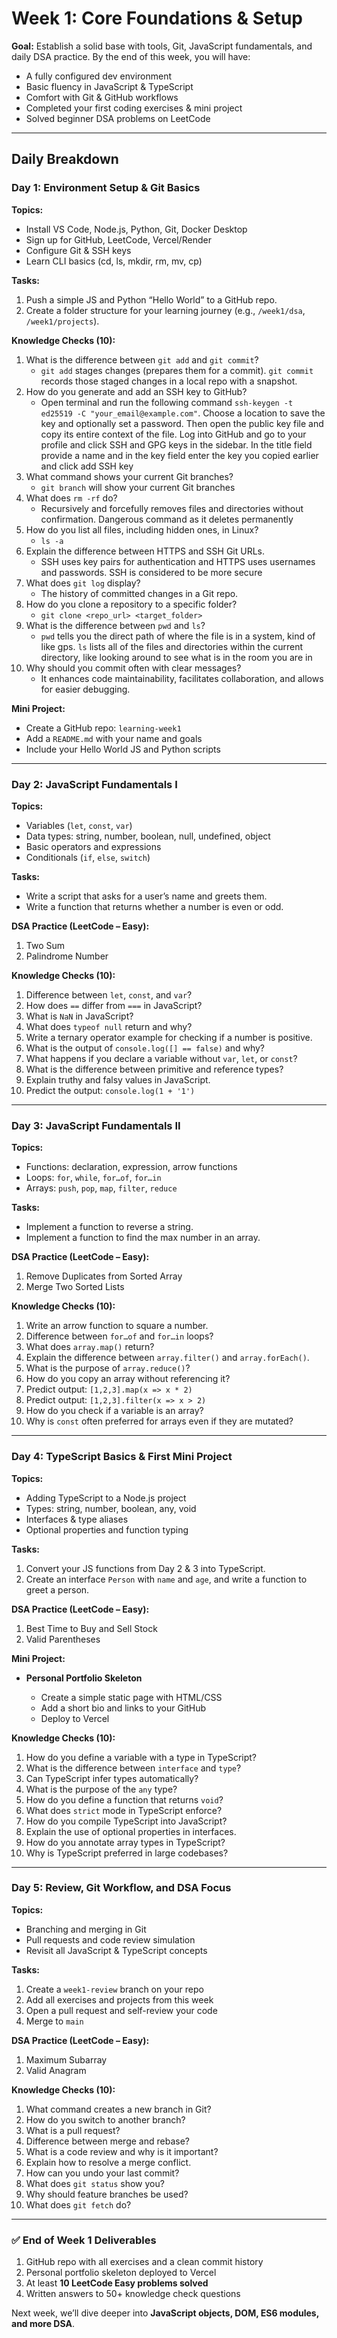 # **Week 1: Core Foundations & Setup**

**Goal:** Establish a solid base with tools, Git, JavaScript fundamentals, and daily DSA practice. By the end of this week, you will have:

- A fully configured dev environment
- Basic fluency in JavaScript & TypeScript
- Comfort with Git & GitHub workflows
- Completed your first coding exercises & mini project
- Solved beginner DSA problems on LeetCode

---

## **Daily Breakdown**

### **Day 1: Environment Setup & Git Basics**

**Topics:**

- Install VS Code, Node.js, Python, Git, Docker Desktop
- Sign up for GitHub, LeetCode, Vercel/Render
- Configure Git & SSH keys
- Learn CLI basics (cd, ls, mkdir, rm, mv, cp)

**Tasks:**

1. Push a simple JS and Python “Hello World” to a GitHub repo.
2. Create a folder structure for your learning journey (e.g., `/week1/dsa`, `/week1/projects`).

**Knowledge Checks (10):**

1. What is the difference between `git add` and `git commit`?
   - `git add` stages changes (prepares them for a commit). `git commit` records those staged changes in a local repo with a snapshot.
2. How do you generate and add an SSH key to GitHub?
   - Open terminal and run the following command `ssh-keygen -t ed25519 -C "your_email@example.com"`. Choose a location to save the key and optionally set a password. Then open the public key file and copy its entire context of the file. Log into GitHub and go to your profile and click SSH and GPG keys in the sidebar. In the title field provide a name and in the key field enter the key you copied earlier and click add SSH key
3. What command shows your current Git branches?
   - `git branch` will show your current Git branches
4. What does `rm -rf` do?
   - Recursively and forcefully removes files and directories without confirmation. Dangerous command as it deletes permanently
5. How do you list all files, including hidden ones, in Linux?
   - `ls -a`
6. Explain the difference between HTTPS and SSH Git URLs.
   - SSH uses key pairs for authentication and HTTPS uses usernames and passwords. SSH is considered to be more secure
7. What does `git log` display?
   - The history of committed changes in a Git repo.
8. How do you clone a repository to a specific folder?
   - `git clone <repo_url> <target_folder>`
9. What is the difference between `pwd` and `ls`?
   - `pwd` tells you the direct path of where the file is in a system, kind of like gps. `ls` lists all of the files and directories within the current directory,
     like looking around to see what is in the room you are in
10. Why should you commit often with clear messages?
    - It enhances code maintainability, facilitates collaboration, and allows for easier debugging.

**Mini Project:**

- Create a GitHub repo: `learning-week1`
- Add a `README.md` with your name and goals
- Include your Hello World JS and Python scripts

---

### **Day 2: JavaScript Fundamentals I**

**Topics:**

- Variables (`let`, `const`, `var`)
- Data types: string, number, boolean, null, undefined, object
- Basic operators and expressions
- Conditionals (`if`, `else`, `switch`)

**Tasks:**

- Write a script that asks for a user’s name and greets them.
- Write a function that returns whether a number is even or odd.

**DSA Practice (LeetCode – Easy):**

1. Two Sum
2. Palindrome Number

**Knowledge Checks (10):**

1. Difference between `let`, `const`, and `var`?
2. How does `==` differ from `===` in JavaScript?
3. What is `NaN` in JavaScript?
4. What does `typeof null` return and why?
5. Write a ternary operator example for checking if a number is positive.
6. What is the output of `console.log([] == false)` and why?
7. What happens if you declare a variable without `var`, `let`, or `const`?
8. What is the difference between primitive and reference types?
9. Explain truthy and falsy values in JavaScript.
10. Predict the output: `console.log(1 + '1')`

---

### **Day 3: JavaScript Fundamentals II**

**Topics:**

- Functions: declaration, expression, arrow functions
- Loops: `for`, `while`, `for…of`, `for…in`
- Arrays: `push`, `pop`, `map`, `filter`, `reduce`

**Tasks:**

- Implement a function to reverse a string.
- Implement a function to find the max number in an array.

**DSA Practice (LeetCode – Easy):**

1. Remove Duplicates from Sorted Array
2. Merge Two Sorted Lists

**Knowledge Checks (10):**

1. Write an arrow function to square a number.
2. Difference between `for…of` and `for…in` loops?
3. What does `array.map()` return?
4. Explain the difference between `array.filter()` and `array.forEach()`.
5. What is the purpose of `array.reduce()`?
6. How do you copy an array without referencing it?
7. Predict output: `[1,2,3].map(x => x * 2)`
8. Predict output: `[1,2,3].filter(x => x > 2)`
9. How do you check if a variable is an array?
10. Why is `const` often preferred for arrays even if they are mutated?

---

### **Day 4: TypeScript Basics & First Mini Project**

**Topics:**

- Adding TypeScript to a Node.js project
- Types: string, number, boolean, any, void
- Interfaces & type aliases
- Optional properties and function typing

**Tasks:**

1. Convert your JS functions from Day 2 & 3 into TypeScript.
2. Create an interface `Person` with `name` and `age`, and write a function to greet a person.

**DSA Practice (LeetCode – Easy):**

1. Best Time to Buy and Sell Stock
2. Valid Parentheses

**Mini Project:**

- **Personal Portfolio Skeleton**

  - Create a simple static page with HTML/CSS
  - Add a short bio and links to your GitHub
  - Deploy to Vercel

**Knowledge Checks (10):**

1. How do you define a variable with a type in TypeScript?
2. What is the difference between `interface` and `type`?
3. Can TypeScript infer types automatically?
4. What is the purpose of the `any` type?
5. How do you define a function that returns `void`?
6. What does `strict` mode in TypeScript enforce?
7. How do you compile TypeScript into JavaScript?
8. Explain the use of optional properties in interfaces.
9. How do you annotate array types in TypeScript?
10. Why is TypeScript preferred in large codebases?

---

### **Day 5: Review, Git Workflow, and DSA Focus**

**Topics:**

- Branching and merging in Git
- Pull requests and code review simulation
- Revisit all JavaScript & TypeScript concepts

**Tasks:**

1. Create a `week1-review` branch on your repo
2. Add all exercises and projects from this week
3. Open a pull request and self-review your code
4. Merge to `main`

**DSA Practice (LeetCode – Easy):**

1. Maximum Subarray
2. Valid Anagram

**Knowledge Checks (10):**

1. What command creates a new branch in Git?
2. How do you switch to another branch?
3. What is a pull request?
4. Difference between merge and rebase?
5. What is a code review and why is it important?
6. Explain how to resolve a merge conflict.
7. How can you undo your last commit?
8. What does `git status` show you?
9. Why should feature branches be used?
10. What does `git fetch` do?

---

### ✅ **End of Week 1 Deliverables**

1. GitHub repo with all exercises and a clean commit history
2. Personal portfolio skeleton deployed to Vercel
3. At least **10 LeetCode Easy problems solved**
4. Written answers to 50+ knowledge check questions

Next week, we’ll dive deeper into **JavaScript objects, DOM, ES6 modules, and more DSA**.

